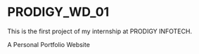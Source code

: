 # PRODIGY_WD_01
This is the first project of my internship at PRODIGY INFOTECH.
<br>

A Personal Portfolio Website
